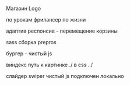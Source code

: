 Магазин Logo

по урокам фрилансер по жизни

адаптив респонсив - перемещение корзины

sass сборка prepros

бургер - чистый js

виндекс путь к картинке ./
в css ../

слайдер swiper чистый js подключен локально


